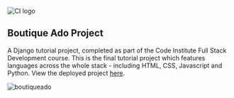 ![CI logo](https://codeinstitute.s3.amazonaws.com/fullstack/ci_logo_small.png)


## Boutique Ado Project

A Django tutorial project, completed as part of the Code Institute Full Stack Development course. This is the final tutorial project which features languages across the whole stack - including HTML, CSS, Javascript and Python. View the deployed project [here](https://bec-boutique-ado.herokuapp.com/).

![boutiqueado](https://user-images.githubusercontent.com/72048929/132509469-24349591-d72e-4fcc-b4b4-9eed957f82fb.jpg)
